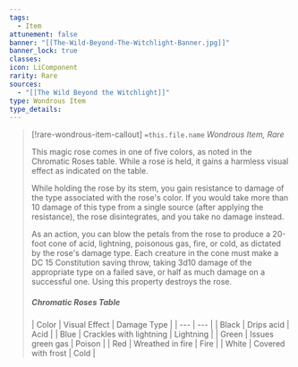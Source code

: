 ```yaml
---
tags:
  - Item
attunement: false
banner: "[[The-Wild-Beyond-The-Witchlight-Banner.jpg]]"
banner_lock: true
classes: 
icon: LiComponent
rarity: Rare
sources:
  - "[[The Wild Beyond the Witchlight]]"
type: Wondrous Item
type_details: 
---
```

>[!rare-wondrous-item-callout] `=this.file.name`
>*Wondrous Item, Rare*
>
>This magic rose comes in one of five colors, as noted in the Chromatic Roses table. While a rose is held, it gains a harmless visual effect as indicated on the table.
>
>While holding the rose by its stem, you gain resistance to damage of the type associated with the rose's color. If you would take more than 10 damage of this type from a single source (after applying the resistance), the rose disintegrates, and you take no damage instead.
>
>As an action, you can blow the petals from the rose to produce a 20-foot cone of acid, lightning, poisonous gas, fire, or cold, as dictated by the rose's damage type. Each creature in the cone must make a DC 15 Constitution saving throw, taking 3d10 damage of the appropriate type on a failed save, or half as much damage on a successful one. Using this property destroys the rose.
>
>
>
>##### Chromatic Roses Table
>| Color | Visual Effect | Damage Type |
>| --- | --- |
>| Black | Drips acid | Acid |
>| Blue | Crackles with lightning | Lightning |
>| Green | Issues green gas | Poison |
>| Red | Wreathed in fire | Fire |
>| White | Covered with frost | Cold |
>
>
